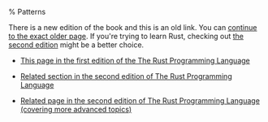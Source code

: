 % Patterns

There is a new edition of the book and this is an old link.
You can [continue to the exact older page][1].
If you're trying to learn Rust, checking out [the second edition][2] might be a better choice.

* [This page in the first edition of the The Rust Programming Language][1]

* [Related section in the second edition of The Rust Programming Language][2]

* [Related page in the second edition of The Rust Programming Language (covering more advanced topics)][3]


[1]: first-edition/patterns.html
[2]: second-edition/ch06-02-match.html#patterns-that-bind-to-values
[3]: second-edition/ch18-03-pattern-syntax.html
